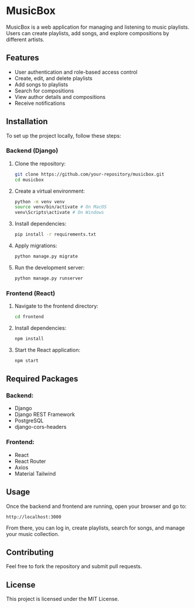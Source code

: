 # MusicBox

MusicBox is a web application for managing and listening to music playlists. Users can create playlists, add songs, and explore compositions by different artists.

## Features
- User authentication and role-based access control
- Create, edit, and delete playlists
- Add songs to playlists
- Search for compositions
- View author details and compositions
- Receive notifications

## Installation

To set up the project locally, follow these steps:

### Backend (Django)
1. Clone the repository:
   ```sh
   git clone https://github.com/your-repository/musicbox.git
   cd musicbox
   ```
2. Create a virtual environment:
   ```sh
   python -m venv venv
   source venv/bin/activate # On MacOS  
   venv\Scripts\activate # On Windows 
   ```
3. Install dependencies:
   ```sh
   pip install -r requirements.txt
   ```
4. Apply migrations:
   ```sh
   python manage.py migrate
   ```
5. Run the development server:
   ```sh
   python manage.py runserver
   ```

### Frontend (React)
1. Navigate to the frontend directory:
   ```sh
   cd frontend
   ```
2. Install dependencies:
   ```sh
   npm install
   ```
3. Start the React application:
   ```sh
   npm start
   ```

## Required Packages

### Backend:
- Django
- Django REST Framework
- PostgreSQL
- django-cors-headers

### Frontend:
- React
- React Router
- Axios
- Material Tailwind

## Usage
Once the backend and frontend are running, open your browser and go to:
```
http://localhost:3000
```
From there, you can log in, create playlists, search for songs, and manage your music collection.

## Contributing
Feel free to fork the repository and submit pull requests.

## License
This project is licensed under the MIT License.

